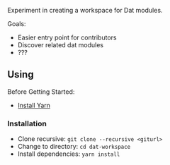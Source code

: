
Experiment in creating a workspace for Dat modules.

Goals:

* Easier entry point for contributors
* Discover related dat modules
* ???

## Using

Before Getting Started:

* [Install Yarn](https://yarnpkg.com/lang/en/docs/install/)

### Installation

* Clone recursive: `git clone --recursive <giturl>`
* Change to directory: `cd dat-workspace`
* Install dependencies: `yarn install`